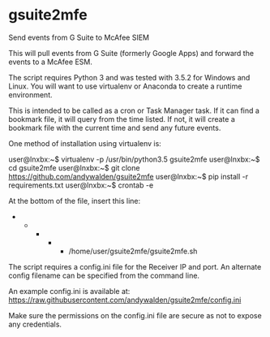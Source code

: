 # gsuite2mfe
Send events from G Suite to McAfee SIEM


This will pull events from G Suite (formerly Google Apps) and forward the events to a McAfee ESM.

The script requires Python 3 and was tested with 3.5.2 for Windows and Linux. You will want to use virtualenv or Anaconda to create a runtime environment. 

This is intended to be called as a cron or Task Manager task. If it can find a bookmark file, it will query from the time listed. If not, it will create a bookmark file with the current time and send any future events.

One method of installation using virtualenv is:

user@lnxbx:~$ virtualenv -p /usr/bin/python3.5 gsuite2mfe
user@lnxbx:~$ cd gsuite2mfe
user@lnxbx:~$ git clone https://github.com/andywalden/gsuite2mfe
user@lnxbx:~$ pip install -r requirements.txt
user@lnxbx:~$ crontab -e

At the bottom of the file, insert this line:
* * * * * /home/user/gsuite2mfe/gsuite2mfe.sh


The script requires a config.ini file for the Receiver IP and port. An alternate config filename can be specified from the command line.

An example config.ini is available at:
https://raw.githubusercontent.com/andywalden/gsuite2mfe/config.ini


Make sure the permissions on the config.ini file are secure as not to expose any credentials.
